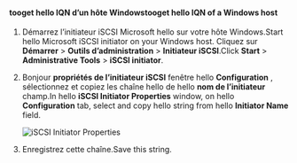 <!--author=SharS last changed: 9/17/15-->

#### <a name="tooget-hello-iqn-of-a-windows-host"></a><span data-ttu-id="a04a0-101">tooget hello IQN d’un hôte Windows</span><span class="sxs-lookup"><span data-stu-id="a04a0-101">tooget hello IQN of a Windows host</span></span>
1. <span data-ttu-id="a04a0-102">Démarrez l’initiateur iSCSI Microsoft hello sur votre hôte Windows.</span><span class="sxs-lookup"><span data-stu-id="a04a0-102">Start hello Microsoft iSCSI initiator on your Windows host.</span></span> <span data-ttu-id="a04a0-103">Cliquez sur **Démarrer** > **Outils d’administration** > **Initiateur iSCSI**.</span><span class="sxs-lookup"><span data-stu-id="a04a0-103">Click **Start** > **Administrative Tools** > **iSCSI initiator**.</span></span>
2. <span data-ttu-id="a04a0-104">Bonjour **propriétés de l’initiateur iSCSI** fenêtre hello **Configuration** , sélectionnez et copiez les chaîne hello de hello **nom de l’initiateur** champ.</span><span class="sxs-lookup"><span data-stu-id="a04a0-104">In hello **iSCSI Initiator Properties** window, on hello **Configuration** tab, select and copy hello string from hello **Initiator Name** field.</span></span>
   
    ![iSCSI Initiator Properties](./media/storsimple-get-iqn/HCS_iSCSIInitiatorPropertiesFigureIQN-include.png)
3. <span data-ttu-id="a04a0-106">Enregistrez cette chaîne.</span><span class="sxs-lookup"><span data-stu-id="a04a0-106">Save this string.</span></span>

